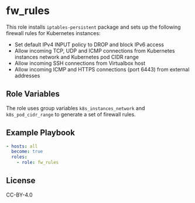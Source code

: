 # fw_rules

This role installs `iptables-persistent` package and sets up the following firewall rules for Kubernetes instances:

- Set default IPv4 INPUT policy to DROP and block IPv6 access
- Allow incoming TCP, UDP and ICMP connections from Kubernetes instances network and Kubernetes pod CIDR range
- Allow incoming SSH connections from Virtualbox host
- Allow incoming ICMP and HTTPS connections (port 6443) from external addresses

## Role Variables

The role uses group variables `k8s_instances_network` and `k8s_pod_cidr_range` to generate a set of firewall rules.

## Example Playbook

```yaml
- hosts: all
  become: true
  roles:
    - role: fw_rules
```

## License

CC-BY-4.0
